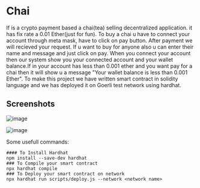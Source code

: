 # Chai

If is a crypto payment based a chai(tea) selling decentralized application. it has fix rate a 0.01 Ether(just for fun). To buy a chai u have to connect your account through meta mask, have to click on pay button. After payment we will recieved your request. If u want to buy for anyone also u can enter their name and message and just click on pay. When you connect your account then our system show you your connected account and your wallet balance.If in your account has less than 0.001 ether and you want pay for a chai then it will show u a message "Your wallet balance is less than 0.001 Ether". To make this project we have written smart contract in solidity language and we has deployed it on Goerli test network using hardhat.

## Screenshots
![image](https://user-images.githubusercontent.com/86039147/213725416-41b82462-7b94-4d99-9a7c-52f06ea4d849.png)

![image](https://user-images.githubusercontent.com/86039147/213725943-67878748-ddcc-4bfb-9088-66d26b7f0f4a.png)


Some usefull commands:

```shell
#### To Install Hardhat
npm install --save-dev hardhat
### To Compile your smart contract
npx hardhat compile
### To Deploy your smart contract on network
npx hardhat run scripts/deploy.js --network <network name>
```
